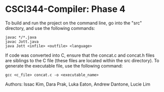 # CSCI344-Compiler: Phase 4

To build and run the project on the command line, go into the "src" directory, and use the following commands:

`javac */*.java`<br />
`javac Jott.java`<br />
`java Jott <infile> <outfile> <language>`

If code was converted into C, ensure that the concat.c and concat.h files are siblings to the C file (these files are located within the src directory). To generate the executable file, use the following command:

`gcc <c_file> concat.c -o <executable_name>`

Authors:
Issac Kim,
Dara Prak,
Luka Eaton,
Andrew Dantone,
Lucie Lim
